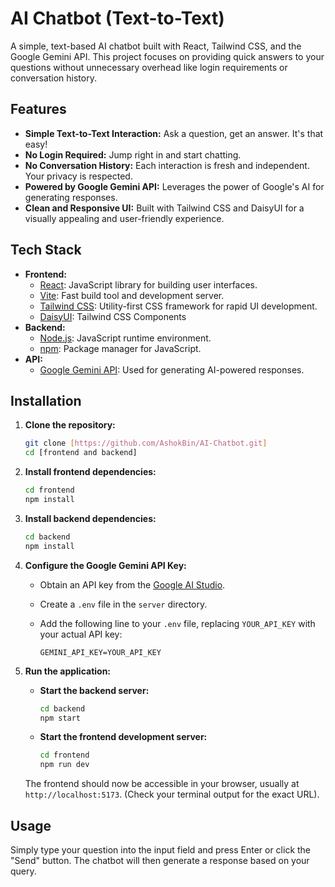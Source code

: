 # AI Chatbot (Text-to-Text)

A simple, text-based AI chatbot built with React, Tailwind CSS, and the Google Gemini API. This project focuses on providing quick answers to your questions without unnecessary overhead like login requirements or conversation history.

## Features

- **Simple Text-to-Text Interaction:** Ask a question, get an answer. It's that easy!
- **No Login Required:** Jump right in and start chatting.
- **No Conversation History:** Each interaction is fresh and independent. Your privacy is respected.
- **Powered by Google Gemini API:** Leverages the power of Google's AI for generating responses.
- **Clean and Responsive UI:** Built with Tailwind CSS and DaisyUI for a visually appealing and user-friendly experience.

## Tech Stack

- **Frontend:**
  - [React](https://reactjs.org/): JavaScript library for building user interfaces.
  - [Vite](https://vitejs.dev/): Fast build tool and development server.
  - [Tailwind CSS](https://tailwindcss.com/): Utility-first CSS framework for rapid UI development.
  - [DaisyUI](https://daisyui.com/): Tailwind CSS Components
- **Backend:**
  - [Node.js](https://nodejs.org/): JavaScript runtime environment.
  - [npm](https://www.npmjs.com/): Package manager for JavaScript.
- **API:**
  - [Google Gemini API](https://ai.google.dev/): Used for generating AI-powered responses.

## Installation

1.  **Clone the repository:**

    ```bash
    git clone [https://github.com/AshokBin/AI-Chatbot.git]
    cd [frontend and backend]
    ```

2.  **Install frontend dependencies:**

    ```bash
    cd frontend
    npm install
    ```

3.  **Install backend dependencies:**

    ```bash
    cd backend
    npm install
    ```

4.  **Configure the Google Gemini API Key:**

    - Obtain an API key from the [Google AI Studio](https://ai.google.dev/).
    - Create a `.env` file in the `server` directory.
    - Add the following line to your `.env` file, replacing `YOUR_API_KEY` with your actual API key:

      ```
      GEMINI_API_KEY=YOUR_API_KEY
      ```

5.  **Run the application:**

    - **Start the backend server:**

      ```bash
      cd backend
      npm start
      ```

    - **Start the frontend development server:**

      ```bash
      cd frontend
      npm run dev
      ```

    The frontend should now be accessible in your browser, usually at `http://localhost:5173`. (Check your terminal output for the exact URL).

## Usage

Simply type your question into the input field and press Enter or click the "Send" button. The chatbot will then generate a response based on your query.
